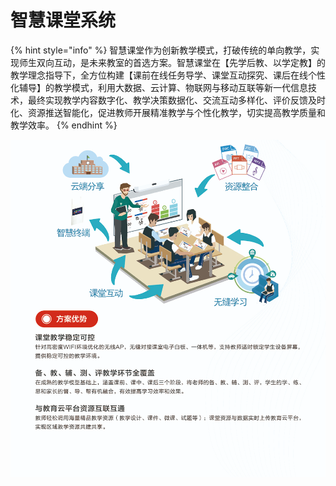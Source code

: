 # 智慧课堂系统

{% hint style="info" %}
智慧课堂作为创新教学模式，打破传统的单向教学，实现师生双向互动，是未来教室的首选方案。智慧课堂在【先学后教、以学定教】的教学理念指导下，全方位构建【课前在线任务导学、课堂互动探究、课后在线个性化辅导】的教学模式，利用大数据、云计算、物联网与移动互联等新一代信息技术，最终实现教学内容数字化、教学决策数据化、交流互动多样化、评价反馈及时化、资源推送智能化，促进教师开展精准教学与个性化教学，切实提高教学质量和教学效率。
{% endhint %}

![](../.gitbook/assets/image%20%2825%29.png)

